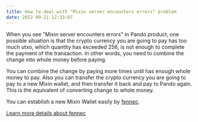 ```yaml
---
title: How to deal with "Mixin server encounters errors" problem
date: 2022-09-21 12:33:07
---
```


When you see "Mixin server encounters errors" in Pando product, one possible situation is that the crypto currency you are going to pay has too much utxo, which quantity has exceeded 256, is not enough to complete the payment of the transaction. In other words, you need to combine the change into whole money before paying.



You can combine the change by paying more times until has enough whole money to pay. Also you can transfer the crypto currency you are going to pay to a new Mixin wallet, and then transfer it back and pay to Pando again. This is the equivalent of converting change to whole money.

You can establish a new Mixin Wallet easily by [fennec](https://pando.im/wallet/).

[Learn more details about fennec](https://docs.pando.im/docs/apps/wallets/#fennec)